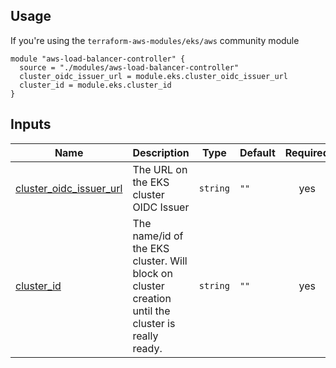 ## Usage

If you're using the `terraform-aws-modules/eks/aws` community module

```hcl
module "aws-load-balancer-controller" {
  source = "./modules/aws-load-balancer-controller"
  cluster_oidc_issuer_url = module.eks.cluster_oidc_issuer_url
  cluster_id = module.eks.cluster_id
}
```

## Inputs

| Name | Description | Type | Default | Required |
|------|-------------|------|---------|:--------:|
| <a name="input_cluster_oidc_issuer_url"></a> [cluster\_oidc\_issuer\_url](#input\_cluster\_oidc\_issuer\_url) | The URL on the EKS cluster OIDC Issuer | `string` | `""` | yes |
| <a name="input_cluster_id"></a> [cluster\_id](#input\_cluster\_id) | The name/id of the EKS cluster. Will block on cluster creation until the cluster is really ready. | `string` | `""` | yes |